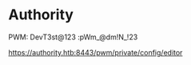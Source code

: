 # Authority 


PWM: DevT3st@123 :pWm_@dm!N_!23

https://authority.htb:8443/pwm/private/config/editor
